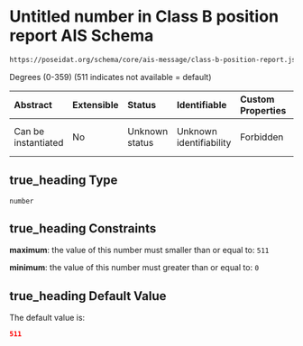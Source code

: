 # Untitled number in Class B position report AIS Schema

```txt
https://poseidat.org/schema/core/ais-message/class-b-position-report.json#/properties/true_heading
```

Degrees (0-359) (511 indicates not available = default)

| Abstract            | Extensible | Status         | Identifiable            | Custom Properties | Additional Properties | Access Restrictions | Defined In                                                                                                    |
| :------------------ | :--------- | :------------- | :---------------------- | :---------------- | :-------------------- | :------------------ | :------------------------------------------------------------------------------------------------------------ |
| Can be instantiated | No         | Unknown status | Unknown identifiability | Forbidden         | Allowed               | none                | [class-b-position-report.json*](schemas/core/ais-message/class-b-position-report.json "open original schema") |

## true_heading Type

`number`

## true_heading Constraints

**maximum**: the value of this number must smaller than or equal to: `511`

**minimum**: the value of this number must greater than or equal to: `0`

## true_heading Default Value

The default value is:

```json
511
```
